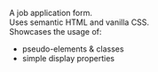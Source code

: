 A job application form. <br>
Uses semantic HTML and vanilla CSS. <br>
Showcases the usage of: <br>
<ul>
<li>pseudo-elements & classes</li>
<li>simple display properties</li>
</ul>